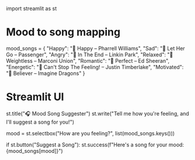 import streamlit as st

# Mood to song mapping
mood_songs = {
    "Happy": "🎵 Happy – Pharrell Williams",
    "Sad": "🎵 Let Her Go – Passenger",
    "Angry": "🎵 In The End – Linkin Park",
    "Relaxed": "🎵 Weightless – Marconi Union",
    "Romantic": "🎵 Perfect – Ed Sheeran",
    "Energetic": "🎵 Can't Stop The Feeling! – Justin Timberlake",
    "Motivated": "🎵 Believer – Imagine Dragons"
}

# Streamlit UI
st.title("🎧 Mood Song Suggester")
st.write("Tell me how you're feeling, and I'll suggest a song for you!")

mood = st.selectbox("How are you feeling?", list(mood_songs.keys()))

if st.button("Suggest a Song"):
    st.success(f"Here's a song for your mood: {mood_songs[mood]}")
